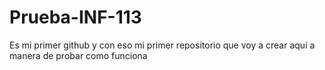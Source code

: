 # Prueba-INF-113
Es mi primer github y con eso mi primer repositorio que voy a crear aqui a manera de probar como funciona
